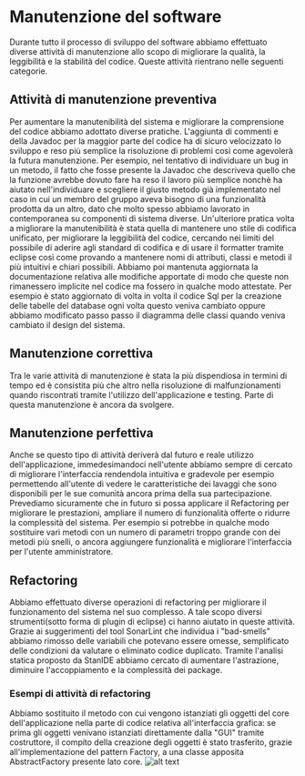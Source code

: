 # Manutenzione del software
Durante tutto il processo di sviluppo del software abbiamo effettuato diverse attività di manutenzione allo scopo di migliorare la qualità, la leggibilità e la stabilità del codice. Queste attività rientrano nelle seguenti categorie.
## Attività di manutenzione preventiva
Per aumentare la manutenibilità del sistema e migliorare la comprensione del codice abbiamo adottato diverse pratiche. L'aggiunta di commenti e della Javadoc per la maggior parte del codice ha di sicuro velocizzato lo sviluppo e reso più semplice la risoluzione di problemi così come agevolerà la futura manutenzione. Per esempio, nel tentativo di individuare un bug in un metodo, il fatto che fosse presente la Javadoc che descriveva quello che la funzione avrebbe dovuto fare ha reso il lavoro più semplice nonchè ha aiutato nell'individuare e scegliere il giusto metodo già implementato nel caso in cui un membro del gruppo aveva bisogno di una funzionalità prodotta da un altro, dato che molto spesso abbiamo lavorato in contemporanea su componenti di sistema diverse.
Un'ulteriore pratica volta a migliorare la manutenibilità è stata quella di mantenere uno stile di codifica unificato, per migliorare la leggibilità del codice, cercando nei limiti del possibile di aderire agli standard di codifica e di usare il formatter tramite eclipse così come provando a mantenere nomi di attributi, classi e metodi il più intuitivi e chiari possibili.
Abbiamo poi mantenuta aggiornata la documentazione relativa alle modifiche apportate di modo che queste non rimanessero implicite nel codice ma fossero in qualche modo attestate. Per esempio è stato aggiornato di volta in volta il codice Sql per la creazione delle tabelle del database ogni volta questo veniva cambiato oppure abbiamo modificato passo passo il diagramma delle classi quando veniva cambiato il design del sistema.
## Manutenzione correttiva
Tra le varie attività di manutenzione è stata la più dispendiosa in termini di tempo ed è consistita più che altro nella risoluzione di malfunzionamenti quando riscontrati tramite l'utilizzo dell'applicazione e testing. Parte di questa manutenzione è ancora da svolgere.
## Manutenzione perfettiva
Anche se questo tipo di attività deriverà dal futuro e reale utilizzo dell'applicazione, immedesimandoci nell'utente abbiamo sempre di cercato di migliorare l'interfaccia rendendola intuitiva e gradevole per esempio permettendo all'utente di vedere le caratteristiche dei lavaggi che sono disponibili per le sue comunità ancora prima della sua partecipazione.
Prevediamo sicuramente che in futuro si possa applicare il Refactoring per migliorare le prestazioni, ampliare il numero di funzionalità offerte o ridurre la complessità del sistema. Per esempio si potrebbe in qualche modo sostituire vari metodi con un numero di parametri troppo grande con dei metodi più snelli, o ancora aggiungere funzionalità e migliorare l'interfaccia per l'utente amministratore.
## Refactoring
Abbiamo effettuato diverse operazioni di refactoring per migliorare il funzionamento del sistema nel suo complesso.
A tale scopo diversi strumenti(sotto forma di plugin di eclipse) ci hanno aiutato in queste attività. Grazie ai suggerimenti del tool SonarLint che individua i "bad-smells" abbiamo rimosso delle variabili che potevano essere omesse, semplificato delle condizioni da valutare o eliminato codice duplicato. Tramite l'analisi statica proposto da StanIDE abbiamo cercato di aumentare l'astrazione, diminuire l'accoppiamento e la complessità dei package.
### Esempi di attività di refactoring
Abbiamo sostituito il metodo con cui vengono istanziati gli oggetti del core dell'applicazione nella parte di codice relativa all'interfaccia grafica: se prima gli oggetti venivano istanziati direttamente dalla "GUI" tramite costruttore, il compito della creazione degli oggetti è stato trasferito, grazie all'implementazione del pattern Factory, a una classe apposita AbstractFactory presente lato core.
![alt text](https://github.com/UniGiu/Washine/blob/main/docs/Immagini/AbstractFactory.png)
























